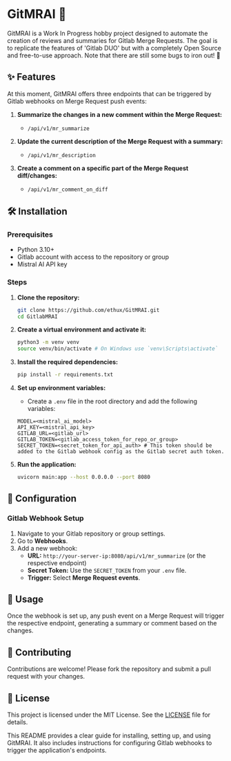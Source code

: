 # GitMRAI 🚀

GitMRAI is a Work In Progress hobby project designed to automate the creation of reviews and summaries for Gitlab Merge Requests. The goal is to replicate the features of 'Gitlab DUO' but with a completely Open Source and free-to-use approach. Note that there are still some bugs to iron out! 🐞

## ✨ Features

At this moment, GitMRAI offers three endpoints that can be triggered by Gitlab webhooks on Merge Request push events:

1. **Summarize the changes in a new comment within the Merge Request:**
   - `/api/v1/mr_summarize`

2. **Update the current description of the Merge Request with a summary:**
   - `/api/v1/mr_description`

3. **Create a comment on a specific part of the Merge Request diff/changes:**
   - `/api/v1/mr_comment_on_diff`

## 🛠️ Installation

### Prerequisites

- Python 3.10+
- Gitlab account with access to the repository or group
- Mistral AI API key

### Steps

1. **Clone the repository:**

   ```sh
   git clone https://github.com/ethux/GitMRAI.git
   cd GitlabMRAI
   ```

2. **Create a virtual environment and activate it:**

   ```sh
   python3 -m venv venv
   source venv/bin/activate # On Windows use `venv\Scripts\activate`
   ```

3. **Install the required dependencies:**

   ```sh
   pip install -r requirements.txt
   ```

4. **Set up environment variables:**
   - Create a `.env` file in the root directory and add the following variables:

   ```dotenv
   MODEL=<mistral_ai_model>
   API_KEY=<mistral_api_key>
   GITLAB_URL=<gitlab_url>
   GITLAB_TOKEN=<gitlab_access_token_for_repo_or_group>
   SECRET_TOKEN=<secret_token_for_api_auth> # This token should be added to the Gitlab webhook config as the Gitlab secret auth token.
   ```

5. **Run the application:**

   ```sh
   uvicorn main:app --host 0.0.0.0 --port 8080
   ```

## 🔧 Configuration

### Gitlab Webhook Setup

1. Navigate to your Gitlab repository or group settings.
2. Go to **Webhooks**.
3. Add a new webhook:
   - **URL:** `http://your-server-ip:8080/api/v1/mr_summarize` (or the respective endpoint)
   - **Secret Token:** Use the `SECRET_TOKEN` from your `.env` file.
   - **Trigger:** Select **Merge Request events**.

## 🎈 Usage

Once the webhook is set up, any push event on a Merge Request will trigger the respective endpoint, generating a summary or comment based on the changes.

## 🤝 Contributing

Contributions are welcome! Please fork the repository and submit a pull request with your changes.

## 📜 License

This project is licensed under the MIT License. See the [LICENSE](LICENSE) file for details.

This README provides a clear guide for installing, setting up, and using GitMRAI. It also includes instructions for configuring Gitlab webhooks to trigger the application's endpoints.